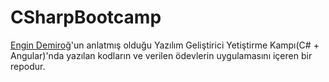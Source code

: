 # CSharpBootcamp

 [Engin Demiroğ](https://github.com/engindemirog)'un anlatmış olduğu Yazılım Geliştirici Yetiştirme Kampı(C# + Angular)'nda yazılan kodların ve verilen ödevlerin uygulamasını içeren bir repodur.
